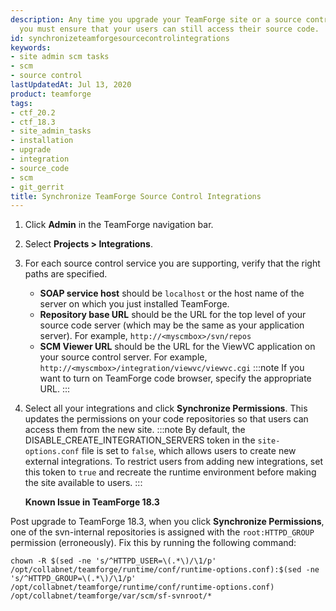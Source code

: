 ```yaml
---
description: Any time you upgrade your TeamForge site or a source control application,
  you must ensure that your users can still access their source code.
id: synchronizeteamforgesourcecontrolintegrations
keywords:
- site admin scm tasks
- scm
- source control
lastUpdatedAt: Jul 13, 2020
product: teamforge
tags:
- ctf_20.2
- ctf_18.3
- site_admin_tasks
- installation
- upgrade
- integration
- source_code
- scm
- git_gerrit
title: Synchronize TeamForge Source Control Integrations
---
```


1. Click **Admin** in the TeamForge navigation bar.
2. Select **Projects > Integrations**.
3. For each source control service you are supporting, verify that the right paths are specified.
   * **SOAP service host** should be `localhost` or the host name of the server on which you just installed TeamForge.
   * **Repository base URL** should be the URL for the top level of your source code server (which may be the same as your application server). For example, `http://<myscmbox>/svn/repos`
   * **SCM Viewer URL** should be the URL for the ViewVC application on your source control server. For example, `http://<myscmbox>/integration/viewvc/viewvc.cgi`
   :::note
   If you want to turn on TeamForge code browser, specify the appropriate URL.
   :::
4. Select all your integrations and click **Synchronize Permissions**. This updates the permissions on your code repositories so that users can access them from the new site.
   :::note
   By default, the DISABLE_CREATE_INTEGRATION_SERVERS token in the `site-options.conf` file is set to `false`, which allows users to create new external integrations. To restrict users from adding new integrations, set this token to `true` and recreate the runtime environment before making the site available to users.
   :::

   **Known Issue in TeamForge 18.3**
<!-- https://forge.collab.net/sf/go/artf315459#5 -->

   Post upgrade to TeamForge 18.3, when you click **Synchronize Permissions**, <!-- CVS permissions are synchronized as expected. However,  -->one of the svn-internal repositories is assigned with the `root:HTTPD_GROUP` permission (erroneously). Fix this by running the following command:

   ```shell
   chown -R $(sed -ne 's/^HTTPD_USER=\(.*\)/\1/p' /opt/collabnet/teamforge/runtime/conf/runtime-options.conf):$(sed -ne 's/^HTTPD_GROUP=\(.*\)/\1/p' /opt/collabnet/teamforge/runtime/conf/runtime-options.conf) /opt/collabnet/teamforge/var/scm/sf-svnroot/*
   ````

